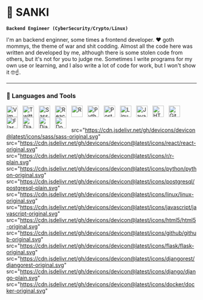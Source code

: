 # 🐍 SANKI

**`Backend Engineer (CyberSecurity/Crypto/Linux)`**

I'm an backend enginner, some times a frontend developer. ❤️ goth mommys, the theme of war and shit codding.
Almost all the code here was written and developed by me, although there is some stolen code from others, but it's not for you to judge me. Sometimes I write programs for my own use or learning, and I also write a lot of code for work, but I won't show it 🤓☝️.

---

### 🧰 Languages and Tools


<img align="left" src="https://cdn.jsdelivr.net/gh/devicons/devicon@latest/icons/vim/vim-plain.svg"  width="30px" style="padding-right:10px;" alt="Vim" />
<img align="left" src="https://cdn.jsdelivr.net/gh/devicons/devicon@latest/icons/twitter/twitter-original.svg"  width="30px" style="padding-right:10px;" alt="Twitter" />
<img align="left" src="https://cdn.jsdelivr.net/gh/devicons/devicon@latest/icons/sass/sass-original.svg" width="30px" style="padding-right:10px;" alt="Sass" />
<img align="left" src="https://cdn.jsdelivr.net/gh/devicons/devicon@latest/icons/react/react-original.svg" width="30px" style="padding-right:10px;" alt="React" />
<img align="left" src="https://cdn.jsdelivr.net/gh/devicons/devicon@latest/icons/r/r-plain.svg" width="30px" style="padding-right:10px;" alt="R" />
<img align="left" src="https://cdn.jsdelivr.net/gh/devicons/devicon@latest/icons/python/python-original.svg" width="30px" style="padding-right:10px;" alt="Python" />
<img align="left" src="https://cdn.jsdelivr.net/gh/devicons/devicon@latest/icons/postgresql/postgresql-plain.svg" width="30px" style="padding-right:10px;" alt="PostgreSQL" />
<img align="left" src="https://cdn.jsdelivr.net/gh/devicons/devicon@latest/icons/linux/linux-original.svg" width="30px" style="padding-right:10px;" alt="Linux" />
<img align="left" src="https://cdn.jsdelivr.net/gh/devicons/devicon@latest/icons/javascript/javascript-original.svg" width="30px" style="padding-right:10px;" alt="JavaScript" />
<img align="left" src="https://cdn.jsdelivr.net/gh/devicons/devicon@latest/icons/html5/html5-original.svg" width="30px" style="padding-right:10px;" alt="HTML5" />
<img align="left" src="https://cdn.jsdelivr.net/gh/devicons/devicon@latest/icons/github/github-original.svg" width="30px" style="padding-right:10px;" alt="GitHub" />
<img align="left" src="https://cdn.jsdelivr.net/gh/devicons/devicon@latest/icons/flask/flask-original.svg" width="30px" style="padding-right:10px;" alt="Flask" />
<img align="left" src="https://cdn.jsdelivr.net/gh/devicons/devicon@latest/icons/djangorest/djangorest-original.svg" width="30px" style="padding-right:10px;" alt="Django REST" />
<img align="left" src="https://cdn.jsdelivr.net/gh/devicons/devicon@latest/icons/django/django-plain.svg" width="30px" style="padding-right:10px;" alt="Django" />
<img align="left" src="https://cdn.jsdelivr.net/gh/devicons/devicon@latest/icons/docker/docker-original.svg" width="30px" style="padding-right:10px;" alt="Docker" />

<br />

#

src="https://cdn.jsdelivr.net/gh/devicons/devicon@latest/icons/sass/sass-original.svg"
src="https://cdn.jsdelivr.net/gh/devicons/devicon@latest/icons/react/react-original.svg"    
src="https://cdn.jsdelivr.net/gh/devicons/devicon@latest/icons/r/r-plain.svg" 
src="https://cdn.jsdelivr.net/gh/devicons/devicon@latest/icons/python/python-original.svg"
src="https://cdn.jsdelivr.net/gh/devicons/devicon@latest/icons/postgresql/postgresql-plain.svg"
src="https://cdn.jsdelivr.net/gh/devicons/devicon@latest/icons/linux/linux-original.svg"
src="https://cdn.jsdelivr.net/gh/devicons/devicon@latest/icons/javascript/javascript-original.svg"
src="https://cdn.jsdelivr.net/gh/devicons/devicon@latest/icons/html5/html5-original.svg"
src="https://cdn.jsdelivr.net/gh/devicons/devicon@latest/icons/github/github-original.svg"
src="https://cdn.jsdelivr.net/gh/devicons/devicon@latest/icons/flask/flask-original.svg"
src="https://cdn.jsdelivr.net/gh/devicons/devicon@latest/icons/djangorest/djangorest-original.svg"
src="https://cdn.jsdelivr.net/gh/devicons/devicon@latest/icons/django/django-plain.svg"
src="https://cdn.jsdelivr.net/gh/devicons/devicon@latest/icons/docker/docker-original.svg"